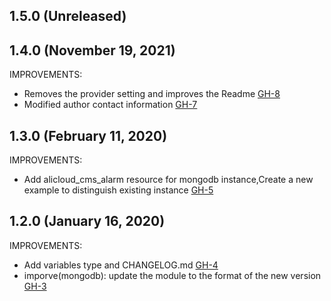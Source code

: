 ## 1.5.0 (Unreleased)
## 1.4.0 (November 19, 2021)

IMPROVEMENTS:

- Removes the provider setting and improves the Readme [GH-8](https://github.com/terraform-alicloud-modules/terraform-alicloud-mongodb/pull/8)
- Modified author contact information [GH-7](https://github.com/terraform-alicloud-modules/terraform-alicloud-mongodb/pull/7)

## 1.3.0 (February 11, 2020)

IMPROVEMENTS:

- Add alicloud_cms_alarm resource for mongodb instance,Create a new example to distinguish existing instance [GH-5](https://github.com/terraform-alicloud-modules/terraform-alicloud-mongodb/pull/5)

## 1.2.0 (January 16, 2020)

IMPROVEMENTS:

- Add variables type and CHANGELOG.md [GH-4](https://github.com/terraform-alicloud-modules/terraform-alicloud-mongodb/pull/4)
- imporve(mongodb): update the module to the format of the new version [GH-3](https://github.com/terraform-alicloud-modules/terraform-alicloud-mongodb/pull/3)

